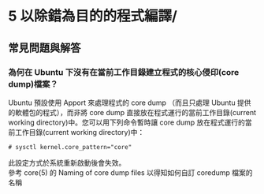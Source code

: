 # 5 以除錯為目的的程式編譯/
## 常見問題與解答
### 為何在 Ubuntu 下沒有在當前工作目錄建立程式的核心侵印(core dump)檔案？
Ubuntu 預設使用 Apport 來處理程式的 core dump （而且只處理 Ubuntu 提供的軟體包的程式），而非將 core dump 直接放在程式運行的當前工作目錄(current working directory)中。您可以用下列命令暫時讓 core dump 放在程式運行的當前工作目錄(current working directory)中：
````
# sysctl kernel.core_pattern="core"
````
此設定方式於系統重新啟動後會失效。  
參考 core(5) 的 Naming of core dump files 以得知如何自訂 coredump 檔案的名稱